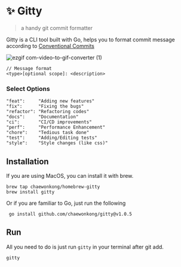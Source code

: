 # ✨ Gitty
> a handy git commit formatter

Gitty is a CLI tool built with Go, helps you to format commit message according to [Conventional Commits](https://www.conventionalcommits.org/en/v1.0.0/)

![ezgif com-video-to-gif-converter (1)](https://github.com/chaewonkong/gitty/assets/33085082/f226403a-4753-423a-8240-b42b66911230)


```text
// Message format
<type>[optional scope]: <description>
```


### Select Options
```text
"feat":     "Adding new features"
"fix":      "Fixing the bugs"
"refactor": "Refactoring codes"
"docs":     "Documentation"
"ci":       "CI/CD improvements"
"perf":     "Performance Enhancement"
"chore":    "Tedious task done"
"test":     "Adding/Editing tests"
"style":    "Style changes (like css)"
```

## Installation
If you are using MacOS, you can install it with brew.

```shell
brew tap chaewonkong/homebrew-gitty
brew install gitty
```

Or if you are familiar to Go, just run the following
```shell
 go install github.com/chaewonkong/gitty@v1.0.5
```


 ## Run
All you need to do is just run `gitty` in your terminal after git add.
```shell
gitty
```
